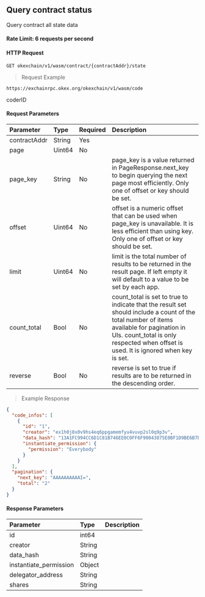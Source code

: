 ## Query contract status

Query contract all state data

#### Rate Limit: 6 requests per second

#### HTTP Request

`GET okexchain/v1/wasm/contract/{contractAddr}/state`

> Request Example

```wiki
https://exchainrpc.okex.org/okexchain/v1/wasm/code
```
coderID
#### Request Parameters
| **Parameter** | **Type** | **Required** | **Description**                                                                                                                                                                                                                   |
|:--------------|:---------|:-------------|:----------------------------------------------------------------------------------------------------------------------------------------------------------------------------------------------------------------------------------|
| contractAddr       | String   | Yes           |                                                                                                                                                                                                                                   |
| page          | Uint64   | No           |                                                                                                                                                                                                                                   |
| page_key      | String   | No           | page_key is a value returned in PageResponse.next_key to begin querying the next page most efficiently. Only one of offset or key should be set.                                                                                  |
| offset        | Uint64   | No           | offset is a numeric offset that can be used when page_key is unavailable. It is less efficient than using key. Only one of offset or key should be set.                                                                           |
| limit         | Uint64   | No           | limit is the total number of results to be returned in the result page. If left empty it will default to a value to be set by each app.                                                                                           |
| count_total   | Bool     | No           | count_total is set to true to indicate that the result set should include a count of the total number of items available for pagination in UIs. count_total is only respected when offset is used. It is ignored when key is set. |
| reverse       | Bool     | No           | reverse is set to true if results are to be returned in the descending order.                                                                                                                                                     |
> Example Response

```json
{
  "code_infos": [
    {
      "id": "1",
      "creator": "ex1h0j8x0v9hs4eq6ppgamemfyu4vuvp2sl0q9p3v",
      "data_hash": "13A1FC994CC6D1C81B746EE0C0FF6F90043875E0BF1D9BE6B7D779FC978DC2A5",
      "instantiate_permission": {
        "permission": "Everybody"
      }
    }
  ],
  "pagination": {
    "next_key": "AAAAAAAAAAI=",
    "total": "2"
  }
}
```

#### Response Parameters

| **Parameter** | **Type** | **Description**                                                                                                                                                                                                                                                      |
| :----------------- | :------- | :------------------------------------------------------------------------------------------------------------------------------------------------------------------------------------------------------------------------------------------------------------------- |
|  id             | int64    | 				| 
|  creator               | String    | 				| 
|  data_hash        | String    | 				| 
|  instantiate_permission| Object    | 				| 
|  delegator_address    | String    | 				| 
|  shares               | String    | 				| 
